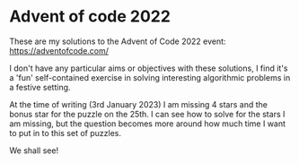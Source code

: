 # Advent of code 2022

These are my solutions to the Advent of Code 2022 event: https://adventofcode.com/

I don't have any particular aims or objectives with these solutions, I find it's a 'fun' self-contained exercise in solving interesting algorithmic problems in a festive setting.

At the time of writing (3rd January 2023) I am missing 4 stars and the bonus star for the puzzle on the 25th. I can see how to solve for the stars I am missing, but the question becomes more around how much time I want to put in to this set of puzzles.

We shall see!